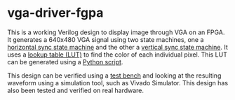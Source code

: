 # vga-driver-fgpa

This is a working Verilog design to display image through VGA on an FPGA. It generates a 640x480 VGA signal using two state machines, one a [horizontal sync state machine](https://github.com/dankirkham/vga-driver-fpga/blob/master/src/hdl/horizontal_state_machine.v) and the other a [vertical sync state machine](https://github.com/dankirkham/vga-driver-fpga/blob/master/src/hdl/vertical_state_machine.v). It uses a [lookup table (LUT)](https://github.com/dankirkham/vga-driver-fpga/blob/master/src/hdl/kord_logo_lut.v) to find the color of each individual pixel. This LUT can be generated using a [Python script](https://github.com/dankirkham/vga-driver-fpga/blob/master/src/python/generate_logo_lut.py).

This design can be verified using a [test bench](https://github.com/dankirkham/vga-driver-fpga/blob/master/src/hdl/chip_top_tb.v) and looking at the resulting waveform using a simulation tool, such as Vivado Simulator. This design has also been tested and verified on real hardware.
